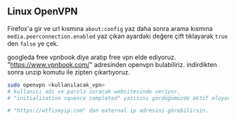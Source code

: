 ## Linux OpenVPN

Firefox'a gir ve url kısmına `about:config` yaz daha sonra arama kısmına `media.peerconnection.enabled` yaz çıkan ayardaki değere çift tıklayarak `true` den `false` ye çek.

googleda free vpnbook diye aratıp free vpn elde ediyoruz. "https://www.vpnbook.com/" adresinden openvpn bulabiliriz. indirdikten sonra unzip komutu ile zipten çıkartıyoruz.

```bash
sudo openvpn <kullanılacak_vpn> 
# kullanıcı adı ve parola soracak websitesinde veriyor.
# "initialization squence completed" yazısını gördüğümüzde aktif oluyor

# "https://wtfismyip.com" dan external ip adresini görebilirsin.
```

